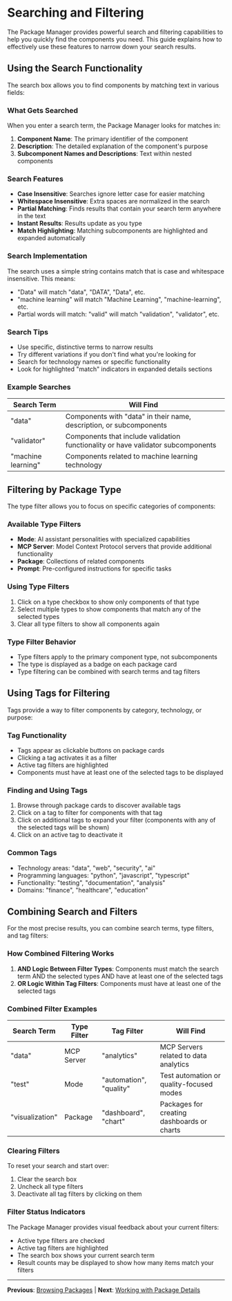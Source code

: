 # Searching and Filtering

The Package Manager provides powerful search and filtering capabilities to help you quickly find the components you need. This guide explains how to effectively use these features to narrow down your search results.

## Using the Search Functionality

The search box allows you to find components by matching text in various fields:

### What Gets Searched

When you enter a search term, the Package Manager looks for matches in:

1. **Component Name**: The primary identifier of the component
2. **Description**: The detailed explanation of the component's purpose
3. **Subcomponent Names and Descriptions**: Text within nested components

### Search Features

- **Case Insensitive**: Searches ignore letter case for easier matching
- **Whitespace Insensitive**: Extra spaces are normalized in the search
- **Partial Matching**: Finds results that contain your search term anywhere in the text
- **Instant Results**: Results update as you type
- **Match Highlighting**: Matching subcomponents are highlighted and expanded automatically

### Search Implementation

The search uses a simple string contains match that is case and whitespace insensitive. This means:

- "Data" will match "data", "DATA", "Data", etc.
- "machine learning" will match "Machine Learning", "machine-learning", etc.
- Partial words will match: "valid" will match "validation", "validator", etc.

### Search Tips

- Use specific, distinctive terms to narrow results
- Try different variations if you don't find what you're looking for
- Search for technology names or specific functionality
- Look for highlighted "match" indicators in expanded details sections

### Example Searches

| Search Term | Will Find |
|-------------|-----------|
| "data" | Components with "data" in their name, description, or subcomponents |
| "validator" | Components that include validation functionality or have validator subcomponents |
| "machine learning" | Components related to machine learning technology |

## Filtering by Package Type

The type filter allows you to focus on specific categories of components:

### Available Type Filters

- **Mode**: AI assistant personalities with specialized capabilities
- **MCP Server**: Model Context Protocol servers that provide additional functionality
- **Package**: Collections of related components
- **Prompt**: Pre-configured instructions for specific tasks

### Using Type Filters

1. Click on a type checkbox to show only components of that type
2. Select multiple types to show components that match any of the selected types
3. Clear all type filters to show all components again

### Type Filter Behavior

- Type filters apply to the primary component type, not subcomponents
- The type is displayed as a badge on each package card
- Type filtering can be combined with search terms and tag filters

## Using Tags for Filtering

Tags provide a way to filter components by category, technology, or purpose:

### Tag Functionality

- Tags appear as clickable buttons on package cards
- Clicking a tag activates it as a filter
- Active tag filters are highlighted
- Components must have at least one of the selected tags to be displayed

### Finding and Using Tags

1. Browse through package cards to discover available tags
2. Click on a tag to filter for components with that tag
3. Click on additional tags to expand your filter (components with any of the selected tags will be shown)
4. Click on an active tag to deactivate it

### Common Tags

- Technology areas: "data", "web", "security", "ai"
- Programming languages: "python", "javascript", "typescript"
- Functionality: "testing", "documentation", "analysis"
- Domains: "finance", "healthcare", "education"

## Combining Search and Filters

For the most precise results, you can combine search terms, type filters, and tag filters:

### How Combined Filtering Works

1. **AND Logic Between Filter Types**: Components must match the search term AND the selected types AND have at least one of the selected tags
2. **OR Logic Within Tag Filters**: Components must have at least one of the selected tags

### Combined Filter Examples

| Search Term | Type Filter | Tag Filter | Will Find |
|-------------|-------------|------------|-----------|
| "data" | MCP Server | "analytics" | MCP Servers related to data analytics |
| "test" | Mode | "automation", "quality" | Test automation or quality-focused modes |
| "visualization" | Package | "dashboard", "chart" | Packages for creating dashboards or charts |

### Clearing Filters

To reset your search and start over:

1. Clear the search box
2. Uncheck all type filters
3. Deactivate all tag filters by clicking on them

### Filter Status Indicators

The Package Manager provides visual feedback about your current filters:

- Active type filters are checked
- Active tag filters are highlighted
- The search box shows your current search term
- Result counts may be displayed to show how many items match your filters

---

**Previous**: [Browsing Packages](./02-browsing-packages.md) | **Next**: [Working with Package Details](./04-working-with-details.md)